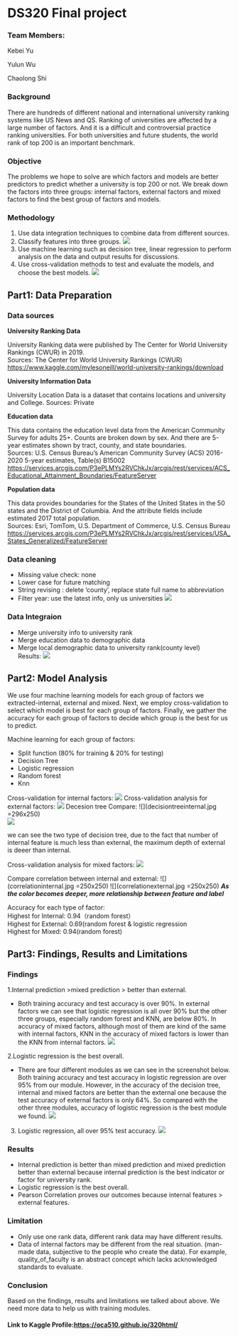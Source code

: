 # DS320 Final project
### Team Members:

Kebei Yu

Yulun Wu

Chaolong Shi

### Background
There are hundreds of different national and international university ranking systems like US News and QS. Ranking of universities are affected by a large number of factors. And it is a difficult and controversial practice ranking universities. For both universities and future students, the world rank of top 200 is an important benchmark. 

### Objective
The problems we hope to solve are which factors and models are better predictors to predict whether a university is top 200 or not. We break down the factors into three groups: internal factors, external factors and mixed factors to find the best group of factors and models. 

### Methodology
1. Use data integration techniques to combine data from different sources.
3. Classify features into three groups. 
![](factorSum.jpg)
5. Use machine learning such as decision tree,  linear regression to perform analysis on the data and output results for discussions. 
6. Use cross-validation methods to test and evaluate the models, and choose the best models. 
![](modelSum.jpg)

## Part1: Data Preparation
### Data sources
**University Ranking Data**

University Ranking data were published by The Center for World University Rankings (CWUR) in 2019.\
Sources: The Center for World University Rankings (CWUR)
https://www.kaggle.com/mylesoneill/world-university-rankings/download

**University Information Data**

University Location Data is a dataset that contains locations and university and College.
Sources: Private

**Education data**

This data contains the education level data from the American Community Survey for adults 25+. Counts are broken down by sex. And there are 5-year estimates shown by tract, county, and state boundaries.\
Sources: U.S. Census Bureau’s American Community Survey (ACS) 2016-2020 5-year estimates, Table(s) B15002 https://services.arcgis.com/P3ePLMYs2RVChkJx/arcgis/rest/services/ACS_Educational_Attainment_Boundaries/FeatureServer

**Population data**

This data provides boundaries for the States of the United States in the 50 states and the District of Columbia. And the attribute fields include estimated 2017 total population.  \
Sources: Esri, TomTom, U.S. Department of Commerce, U.S. Census Bureau https://services.arcgis.com/P3ePLMYs2RVChkJx/arcgis/rest/services/USA_States_Generalized/FeatureServer

### Data cleaning
* Missing value check: none
* Lower case for future matching
* String revising : delete ‘county’, replace state full name to abbreviation
* Filter year: use the latest info, only us universities
![](String.jpg)

### Data Integraion
* Merge university info to university rank
* Merge education data to demographic data
* Merge local demographic data to university rank(county level) \
Results:
![](Results.jpg)

## Part2: Model Analysis
We use four machine learning models for each group of factors we extracted-internal, external and mixed. Next, we employ cross-validation to select which model is best for each group of factors. Finally, we gather the accuracy for each group of factors to decide which group is the best for us to predict.

Machine learning for each group of factors:
* Split function (80% for training & 20% for testing)
* Decision Tree
* Logistic regression
* Random forest
* Knn

Cross-validation for internal factors:
![](cross-validationinternal.jpg)
Cross-validation analysis for external factors:
![](cross-validationexternal.jpg)
Decesion tree Compare:
![](decisiontreeinternal.jpg =296x250)         
![](decisiontreeexternal.jpg)

we can see the two type of decision tree, due to the fact that number of internal feature is much less than external, the maximum depth of external is deeer than internal.

Cross-validation analysis for mixed factors:
![](cross-validationmix.jpg)
  

Compare correlation between internal and external:
![](correlationinternal.jpg =250x250)
![](correlationexternal.jpg =250x250)
***As the color becomes deeper, more relationship between feature and label***
  
Accuracy for each type of factor:\
Highest for Internal: 0.94（random forest）\
Highest for External: 0.69(random forest & logistic regression\
Highest for Mixed: 0.94(random forest)

## Part3: Findings, Results and Limitations
### Findings
1.Internal prediction >mixed prediction > better than external.
* Both training accuracy and test accuracy is over 90%. In external factors we can see that logistic regression is all over 90% but the other three groups, especially random forest and KNN, are below 80%. In accuracy of mixed factors, although most of them are kind of the same with internal factors, KNN in the accuracy of mixed factors is lower than the KNN from internal factors.
![](Finding1.png)

2.Logistic regression is the best overall.
* There are four different modules as we can see in the screenshot below. Both training accuracy and test accuracy in logistic regression are over 95% from our module. However, in the accuracy of the decision tree, internal and mixed factors are better than the external one because the test accuracy of external factors is only 64%. So compared with the other three modules, accuracy of logistic regression is the best module we found.
![](Finding2.png)

3. Logistic regression, all over 95% test accuracy.
![](Finding3.png)

### Results
* Internal prediction is better than mixed prediction and mixed prediction better than external because internal prediction is the best indicator or factor for university rank.
* Logistic regression is the best overall.
* Pearson Correlation proves our outcomes because internal features > external features.

### Limitation
* Only use one rank data, different rank data may have different results.
* Data of internal factors may be different from the real situation. (man-made data, subjective to the people who create the data). For example, quality_of_faculty is an abstract concept which lacks acknowledged standards to evaluate.

### Conclusion
Based on the findings, results and limitations we talked about above. We need more data to help us with training modules.

#### Link to Kaggle Profile:https://oca510.github.io/320html/

